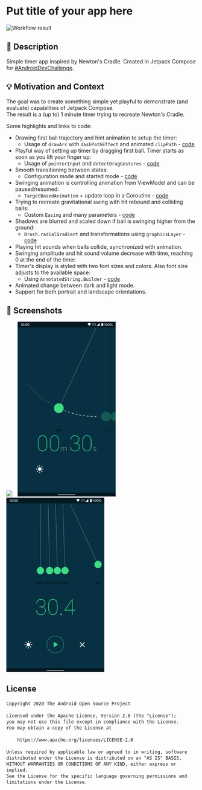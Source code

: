 # Put title of your app here

![Workflow result](https://github.com/MaciejCiemiega/NewtonsTimer/workflows/Check/badge.svg)


## :scroll: Description
Simple timer app inspired by Newton's Cradle. Created in Jetpack Compose for [#AndroidDevChallenge](https://developer.android.com/dev-challenge).


## :bulb: Motivation and Context
The goal was to create something simple yet playful to demonstrate (and evaluate) capabilities of Jetpack Compose.  
The result is a (up to) 1 minute timer trying to recreate Newton's Cradle.

Some highlights and links to code:
- Drawing first ball trajectory and hint animation to setup the timer:
  - Usage of `drawArc` with `dashPathEffect` and animated `clipPath` - [code](/app/src/main/java/com/mobnetic/newtonstimer/configuration/ConfigurationHint.kt)
- Playful way of setting up timer by dragging first ball. Timer starts as soon as you lift your finger up:
  - Usage of `pointerInput` and `detectDragGestures` - [code](/app/src/main/java/com/mobnetic/newtonstimer/configuration/ConfigurationDrag.kt)
- Smooth transitioning between states:
  - Configuration mode and started mode - [code](app/src/main/java/com/mobnetic/newtonstimer/timer/NewtonsTimerScreen.kt)
- Swinging animation is controlling animation from ViewModel and can be paused/resumed:
  - `TargetBasedAnimation` + update loop in a Coroutine - [code](/app/src/main/java/com/mobnetic/newtonstimer/timer/TimerViewModel.kt)
- Trying to recreate gravitational swing with hit rebound and colliding balls:
  - Custom `Easing` and many parameters - [code](/app/src/main/java/com/mobnetic/newtonstimer/balls/SwingAnimation.kt)
- Shadows are blurred and scaled down if ball is swinging higher from the ground:
  - `Brush.radialGradient` and transformations using `graphicsLayer` - [code](/app/src/main/java/com/mobnetic/newtonstimer/balls/Shadow.kt)
- Playing hit sounds when balls collide, synchronized with animation.
- Swinging amplitude and hit sound volume decrease with time, reaching 0 at the end of the timer.
- Timer's display is styled with two font sizes and colors. Also font size adjusts to the available space:
  - Using `AnnotatedString.Builder` - [code](app/src/main/java/com/mobnetic/newtonstimer/timer/Display.kt)
- Animated change between dark and light mode.
- Support for both portrait and landscape orientations.


## :camera_flash: Screenshots
<img src="/results/video.gif" width="360">&emsp;<img src="/results/screenshot_1.png" width="260">&emsp;<img src="/results/screenshot_2.png" width="260">

## License
```
Copyright 2020 The Android Open Source Project

Licensed under the Apache License, Version 2.0 (the "License");
you may not use this file except in compliance with the License.
You may obtain a copy of the License at

    https://www.apache.org/licenses/LICENSE-2.0

Unless required by applicable law or agreed to in writing, software
distributed under the License is distributed on an "AS IS" BASIS,
WITHOUT WARRANTIES OR CONDITIONS OF ANY KIND, either express or implied.
See the License for the specific language governing permissions and
limitations under the License.
```